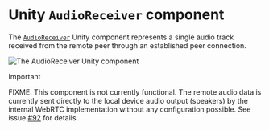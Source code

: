 # Unity `AudioReceiver` component

The [`AudioReceiver`](xref:Microsoft.MixedReality.WebRTC.Unity.AudioReceiver) Unity component represents a single audio track received from the remote peer through an established peer connection.

![The AudioReceiver Unity component](unity-remoteaudiosource.png)

> [!Important]
> FIXME: This component is not currently functional. The remote audio data is currently sent directly to the local device audio output (speakers) by the internal WebRTC implementation without any configuration possible. See issue [#92](https://github.com/microsoft/MixedReality-WebRTC/issues/92) for details.
